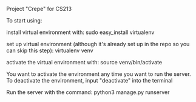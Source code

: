 Project "Crepe" for CS213

To start using:

install virtual environment with:
sudo easy_install virtualenv

set up virtual environment (although it's already set up in the repo so you can skip this step):
virtualenv venv

activate the virtual environment with:
source venv/bin/activate

You want to activate the environment any time you want to run the server. To deactivate the environment, input "deactivate" into the terminal

Run the server with the command:
python3 manage.py runserver
